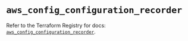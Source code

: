 # `aws_config_configuration_recorder`

Refer to the Terraform Registry for docs: [`aws_config_configuration_recorder`](https://registry.terraform.io/providers/hashicorp/aws/5.36.0/docs/resources/config_configuration_recorder).
